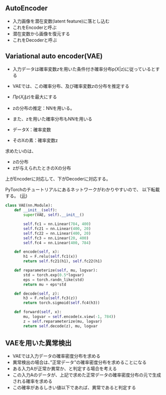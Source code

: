 ## AutoEncoder

- 入力画像を潜在変数(latent feature)に落とし込む
- これをEncoderと呼ぶ
- 潜在変数から画像を復元する
- これをDecoderと呼ぶ

## Variational auto encoder(VAE)

- 入力データは確率変数$z$を用いた条件付き確率分布p(X|z)に従っているとする
- VAEでは、この確率分布、及び確率変数$z$の分布を推定する
- $\Pi p(X_i \| z)$を最大にする

- zの分布の推定：NNを用いる。
- また、zを用いた確率分布もNNを用いる

- データX：確率変数
- そのXの素：確率変数z

求めたいのは、
- zの分布
- zが与えられたときのXの分布

上がEncoderに対応して、下がDecoderに対応する。

PyTorchのチュートリアルにあるネットワークがわかりやすいので、
以下転載する。
([元](https://github.com/pytorch/examples/blob/master/vae/main.py))

```python
class VAE(nn.Module):
    def __init__(self):
        super(VAE, self).__init__()

        self.fc1 = nn.Linear(784, 400)
        self.fc21 = nn.Linear(400, 20)
        self.fc22 = nn.Linear(400, 20)
        self.fc3 = nn.Linear(20, 400)
        self.fc4 = nn.Linear(400, 784)

    def encode(self, x):
        h1 = F.relu(self.fc1(x))
        return self.fc21(h1), self.fc22(h1)

    def reparameterize(self, mu, logvar):
        std = torch.exp(0.5*logvar)
        eps = torch.randn_like(std)
        return mu + eps*std

    def decode(self, z):
        h3 = F.relu(self.fc3(z))
        return torch.sigmoid(self.fc4(h3))

    def forward(self, x):
        mu, logvar = self.encode(x.view(-1, 784))
        z = self.reparameterize(mu, logvar)
        return self.decode(z), mu, logvar
```

## VAEを用いた異常検出

- VAEでは入力データの確率密度分布を求める
- 異常検出の場合は、”正常データ”の確率密度分布を求めることになる
- ある入力Aが正常か異常か、と判定する場合を考える
- この入力Aのデータが、上記で求めた正常データの確率密度分布の元で生成される確率を求める
- この確率があるしきい値以下であれば、異常であると判定する